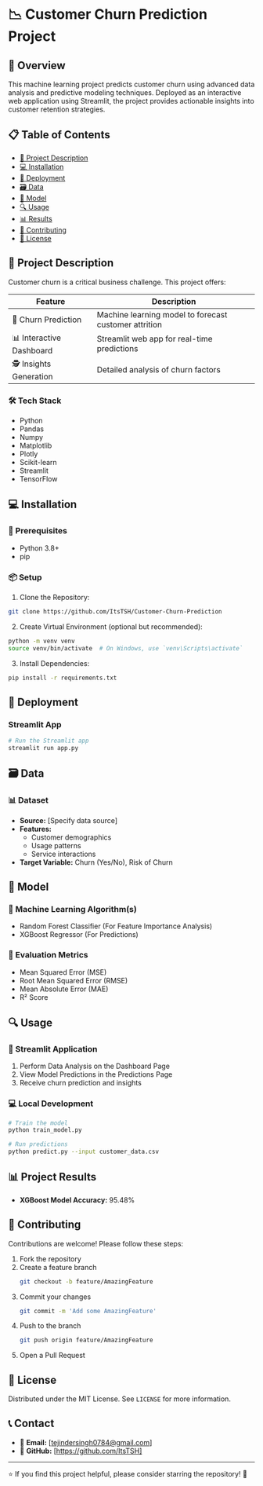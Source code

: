 # 📉 Customer Churn Prediction Project

## 🚀 Overview
This machine learning project predicts customer churn using advanced data analysis and predictive modeling techniques. Deployed as an interactive web application using Streamlit, the project provides actionable insights into customer retention strategies.

## 📋 Table of Contents
- [🌟 Project Description](#-project-description)
- [💻 Installation](#-installation)
- [🚀 Deployment](#-deployment)
- [🗃️ Data](#️-data)
- [🤖 Model](#-model)
- [🔍 Usage](#-usage)
- [📊 Results](#-results)
- [🤝 Contributing](#-contributing)
- [📜 License](#-license)

## 🌟 Project Description
Customer churn is a critical business challenge. This project offers:

| Feature | Description |
|---------|-------------|
| 🔮 Churn Prediction | Machine learning model to forecast customer attrition |
| 📊 Interactive Dashboard | Streamlit web app for real-time predictions |
| 🕵️ Insights Generation | Detailed analysis of churn factors |

### 🛠 Tech Stack
- Python
- Pandas
- Numpy
- Matplotlib
- Plotly
- Scikit-learn
- Streamlit
- TensorFlow

## 💻 Installation

### 🔧 Prerequisites
- Python 3.8+
- pip

### 📦 Setup
1. Clone the Repository:
```bash
git clone https://github.com/ItsTSH/Customer-Churn-Prediction
```

2. Create Virtual Environment (optional but recommended):
```bash
python -m venv venv
source venv/bin/activate  # On Windows, use `venv\Scripts\activate`
```
3. Install Dependencies:
```bash
pip install -r requirements.txt
```

## 🚀 Deployment

### Streamlit App
```bash
# Run the Streamlit app
streamlit run app.py
```

## 🗃️ Data

### 📊 Dataset
- **Source:** [Specify data source]
- **Features:**
  - Customer demographics
  - Usage patterns
  - Service interactions
- **Target Variable:** Churn (Yes/No), Risk of Churn

## 🤖 Model

### 🧠 Machine Learning Algorithm(s)
- Random Forest Classifier (For Feature Importance Analysis)
- XGBoost Regressor (For Predictions)

### 📏 Evaluation Metrics
- Mean Squared Error (MSE)
- Root Mean Squared Error (RMSE)
- Mean Absolute Error (MAE)
- R² Score

## 🔍 Usage

### 📱 Streamlit Application
1. Perform Data Analysis on the Dashboard Page
2. View Model Predictions in the Predictions Page
3. Receive churn prediction and insights

### 💻 Local Development
```bash
# Train the model
python train_model.py

# Run predictions
python predict.py --input customer_data.csv
```

## 📊 Project Results
- **XGBoost Model Accuracy:** 95.48%

## 🤝 Contributing
Contributions are welcome! Please follow these steps:

1. Fork the repository
2. Create a feature branch 
   ```bash
   git checkout -b feature/AmazingFeature
   ```
3. Commit your changes
   ```bash
   git commit -m 'Add some AmazingFeature'
   ```
4. Push to the branch
   ```bash
   git push origin feature/AmazingFeature
   ```
5. Open a Pull Request

## 📜 License
Distributed under the MIT License. See `LICENSE` for more information.

## 📞 Contact
- 📧 **Email:** [tejindersingh0784@gmail.com]
- 🔗 **GitHub:** [https://github.com/ItsTSH]

---

⭐ If you find this project helpful, please consider starring the repository! 🌟